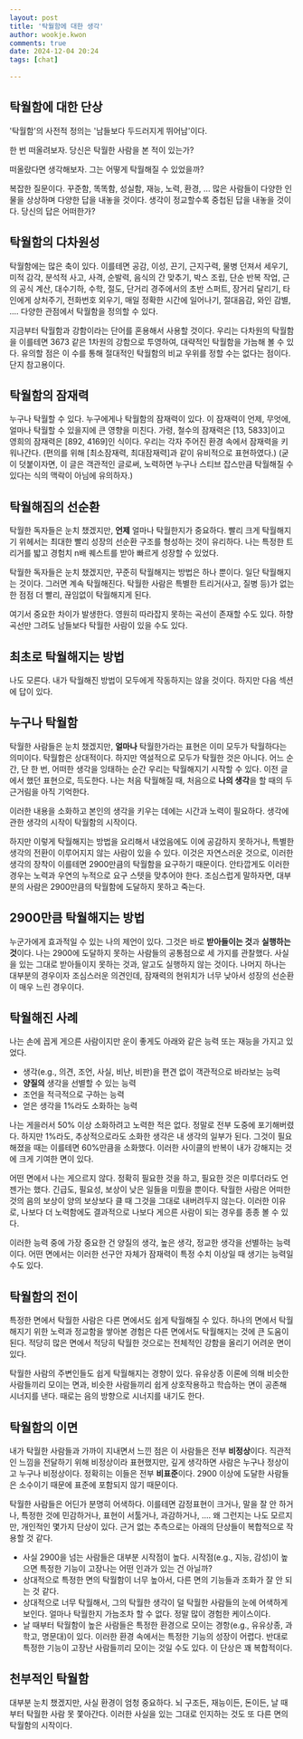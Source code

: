 ```yaml
---  
layout: post  
title: '탁월함에 대한 생각'  
author: wookje.kwon  
comments: true  
date: 2024-12-04 20:24  
tags: [chat]  
  
---  
```


## 탁월함에 대한 단상

'탁월함'의 사전적 정의는 '남들보다 두드러지게 뛰어남'이다.

한 번 떠올려보자. 당신은 탁월한 사람을 본 적이 있는가?  

떠올랐다면 생각해보자. 그는 어떻게 탁월해질 수 있었을까?  

복잡한 질문이다. 꾸준함, 똑똑함, 성실함, 재능, 노력, 환경, ... 많은 사람들이 다양한 인물을 상상하며 다양한 답을 내놓을 것이다. 생각이 정교할수록 중첩된 답을 내놓을 것이다. 당신의 답은 어떠한가?  

## 탁월함의 다차원성

탁월함에는 많은 축이 있다. 이를테면 공감, 이성, 끈기, 근지구력, 물병 던져서 세우기, 미적 감각, 분석적 사고, 사격, 순발력, 음식의 간 맞추기, 박스 조립, 단순 반복 작업, 근의 공식 계산, 대수기하, 수학, 절도, 단거리 경주에서의 초반 스퍼트, 장거리 달리기, 타인에게 상처주기, 전화번호 외우기, 매일 정확한 시간에 일어나기, 절대음감, 와인 감별, .... 다양한 관점에서 탁월함을 정의할 수 있다.  

지금부터 탁월함과 강함이라는 단어를 혼용해서 사용할 것이다. 우리는 다차원의 탁월함을 이를테면 3673 같은 1차원의 강함으로 투영하여, 대략적인 탁월함을 가늠해 볼 수 있다. 유의할 점은 이 수를 통해 절대적인 탁월함의 비교 우위를 정할 수는 없다는 점이다. 단지 참고용이다.  

## 탁월함의 잠재력

누구나 탁월할 수 있다. 누구에게나 탁월함의 잠재력이 있다. 이 잠재력이 언제, 무엇에, 얼마나 탁월할 수 있을지에 큰 영향을 미친다. 가령, 철수의 잠재력은 [13, 5833]이고 영희의 잠재력은 [892, 4169]인 식이다. 우리는 각자 주어진 환경 속에서 잠재력을 키워나간다. (편의를 위해 [최소잠재력, 최대잠재력]과 같이 유비적으로 표현하였다.) (굳이 덧붙이자면, 이 글은 객관적인 글로써, 노력하면 누구나 스티브 잡스만큼 탁월해질 수 있다는 식의 맥락이 아님에 유의하자.)  

## 탁월해짐의 선순환

탁월한 독자들은 눈치 챘겠지만, **언제** 얼마나 탁월한지가 중요하다. 빨리 크게 탁월해지기 위헤서는 최대한 빨리 성장의 선순환 구조를 형성하는 것이 유리하다. 나는 특정한 트리거를 밟고 경험치 n배 퀘스트를 받아 빠르게 성장할 수 있었다.  

탁월한 독자들은 눈치 챘겠지만, 꾸준히 탁월해지는 방법은 하나 뿐이다. 일단 탁월해지는 것이다. 그러면 계속 탁월해진다. 탁월한 사람은 특별한 트리거(사고, 질병 등)가 없는 한 점점 더 빨리, 끊임없이 탁월해지게 된다.  

여기서 중요한 차이가 발생한다. 영원히 따라잡지 못하는 곡선이 존재할 수도 있다. 하향 곡선만 그려도 남들보다 탁월한 사람이 있을 수도 있다.  

## 최초로 탁월해지는 방법

나도 모른다. 내가 탁월해진 방법이 모두에게 작동하지는 않을 것이다. 하지만 다음 섹션에 답이 있다.  

## 누구나 탁월함

탁월한 사람들은 눈치 챘겠지만, **얼마나** 탁월한가라는 표현은 이미 모두가 탁월하다는 의미이다. 탁월함은 상대적이다. 하지만 역설적으로 모두가 탁월한 것은 아니다. 어느 순간, 단 한 번, 어떠한 생각을 잉태하는 순간 우리는 탁월해지기 시작할 수 있다. 이전 글에서 했던 표현으로, 득도한다. 나는 처음 탁월해질 때, 처음으로 **나의 생각**을 할 때의 두근거림을 아직 기억한다.  

이러한 내용을 소화하고 본인의 생각을 키우는 데에는 시간과 노력이 필요하다. 생각에 관한 생각의 시작이 탁월함의 시작이다.  

하지만 이렇게 탁월해지는 방법을 요리해서 내었음에도 이에 공감하지 못하거나, 특별한 생각의 전환이 이루어지지 않는 사람이 있을 수 있다. 이것은 자연스러운 것으로, 이러한 생각의 장착이 이를테면 2900만큼의 탁월함을 요구하기 때문이다. 안타깝게도 이러한 경우는 노력과 우연의 누적으로 요구 스텟을 맞추어야 한다. 조심스럽게 말하자면, 대부분의 사람은 2900만큼의 탁월함에 도달하지 못하고 죽는다.  

## 2900만큼 탁월해지는 방법

누군가에게 효과적일 수 있는 나의 제언이 있다. 그것은 바로 **받아들이는 것**과 **실행하는 것**이다. 나는 2900에 도달하지 못하는 사람들의 공통점으로 세 가지를 관찰했다. 사실을 있는 그대로 받아들이지 못하는 것과, 알고도 실행하지 않는 것이다. 나머지 하나는 대부분의 경우이자 조심스러운 의견인데, 잠재력의 현위치가 너무 낮아서 성장의 선순환이 매우 느린 경우이다.  

## 탁월해진 사례

나는 손에 꼽게 게으른 사람이지만 운이 좋게도 아래와 같은 능력 또는 재능을 가지고 있었다.

- 생각(e.g., 의견, 조언, 사실, 비난, 비판)을 편견 없이 객관적으로 바라보는 능력
- **양질의** 생각을 선별할 수 있는 능력
- 조언을 적극적으로 구하는 능력
- 얻은 생각을 1%라도 소화하는 능력

나는 게을러서 50% 이상 소화하려고 노력한 적은 없다. 정말로 전부 도중에 포기해버렸다. 하지만 1%라도, 추상적으로라도 소화한 생각은 내 생각의 일부가 된다. 그것이 필요해졌을 때는 이를테면 60%만큼을 소화했다. 이러한 사이클의 반복이 내가 강해지는 것에 크게 기여한 면이 있다.  

어떤 면에서 나는 게으르지 않다. 정확히 필요한 것을 하고, 필요한 것은 미루더라도 언젠가는 했다. 긴급도, 필요성, 보상이 낮은 일들을 미뤘을 뿐이다. 탁월한 사람은 어떠한 것의 음의 보상이 양의 보상보다 클 때 그것을 그대로 내버려두지 않는다. 이러한 이유로, 나보다 더 노력함에도 결과적으로 나보다 게으른 사람이 되는 경우를 종종 볼 수 있다.  

이러한 능력 중에 가장 중요한 건 양질의 생각, 높은 생각, 정교한 생각을 선별하는 능력이다. 어떤 면에서는 이러한 선구안 자체가 잠재력이 특정 수치 이상일 때 생기는 능력일 수도 있다.  

## 탁월함의 전이

특정한 면에서 탁월한 사람은 다른 면에서도 쉽게 탁월해질 수 있다. 하나의 면에서 탁월해지기 위한 노력과 정교함을 쌓아본 경험은 다른 면에서도 탁월해지는 것에 큰 도움이 된다. 적당히 많은 면에서 적당히 탁월한 것으로는 전체적인 강함을 올리기 어려운 면이 있다.  

탁월한 사람의 주변인들도 쉽게 탁월해지는 경향이 있다. 유유상종 이론에 의해 비슷한 사람들끼리 모이는 면과, 비슷한 사람들끼리 쉽게 상호작용하고 학습하는 면이 공존해 시너지를 낸다. 때로는 음의 방향으로 시너지를 내기도 한다.  

## 탁월함의 이면

내가 탁월한 사람들과 가까이 지내면서 느낀 점은 이 사람들은 전부 **비정상**이다. 직관적인 느낌을 전달하기 위해 비정상이라 표현했지만, 깊게 생각하면 사람은 누구나 정상이고 누구나 비정상이다. 정확히는 이들은 전부 **비표준**이다. 2900 이상에 도달한 사람들은 소수이기 때문에 표준에 포함되지 않기 때문이다.  

탁월한 사람들은 어딘가 분명히 어색하다. 이를테면 감정표현이 크거나, 말을 잘 안 하거나, 특정한 것에 민감하거나, 표현이 서툴거나, 과감하거나, .... 왜 그런지는 나도 모르지만, 개인적인 몇가지 단상이 있다. 근거 없는 추측으로는 아래의 단상들이 복합적으로 작용할 것 같다.  

- 사실 2900을 넘는 사람들은 대부분 시작점이 높다. 시작점(e.g., 지능, 감성)이 높으면 특정한 기능이 고장나는 어떤 인과가 있는 건 아닐까?  
- 상대적으로 특정한 면의 탁월함이 너무 높아서, 다른 면의 기능들과 조화가 잘 안 되는 것 같다.  
- 상대적으로 너무 탁월해서, 그의 탁월한 생각이 덜 탁월한 사람들의 눈에 어색하게 보인다. 얼마나 탁월한지 가늠조차 할 수 없다. 정말 많이 경험한 케이스이다.  
- 날 때부터 탁월함이 높은 사람들은 특정한 환경으로 모이는 경항(e.g., 유유상종, 과학고, 명문대)이 있다. 이러한 환경 속에서는 특정한 기능의 성장이 어렵다. 반대로 특정한 기능이 고장난 사람들끼리 모이는 것일 수도 있다. 이 단상은 꽤 복합적이다.

## 천부적인 탁월함

대부분 눈치 챘겠지만, 사실 환경이 엄청 중요하다. 뇌 구조든, 재능이든, 돈이든, 날 때부터 탁월한 사람 못 쫓아간다. 이러한 사실을 있는 그대로 인지하는 것도 또 다른 면의 탁월함의 시작이다.  
